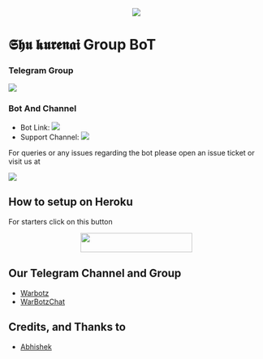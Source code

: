 <p align="center">
  <img src="https://telegra.ph/file/d20c98947f200899c2fa6.jpg">
</p>

# 𝕾𝖍𝖚 𝖐𝖚𝖗𝖊𝖓𝖆𝖎 Group BoT

### Telegram Group
<p align="left">
<a href="https://t.me/shukurenairobot007" alt="Telegram!"> <img src="https://aleen42.github.io/badges/src/telegram.svg" /> </a>

### Bot And Channel 
* Bot Link:  <a href="http://t.me/Shu_kurenai_ro_bot" alt=" shukurenai "> <img src="https://img.shields.io/badge/%F0%9F%A4%96%20-Shu_kurenai_ro_bot-blue" /> </a>
* Support Channel: <a  href="https://t.me/shukurenai007" alt="Help Centre Logs"> <img  src="https://img.shields.io/badge/%F0%9F%92%A1-shukurenai007%20Update%20Channel-9cf" /> </a>



For queries or any issues regarding the bot please open an issue ticket or visit us at <p align="left">
<a href="https://t.me/shukurenairobot007" alt="Telegram!"> <img src="https://aleen42.github.io/badges/src/telegram.svg" /> </a>

## How to setup on Heroku 
For starters click on this button 

<p align="center"><a href="https://heroku.com/deploy?template=https://github.com/xabhish3k/AmeliaRobot"> <img src="https://img.shields.io/badge/Deploy%20To%20Heroku-black?style=for-the-badge&logo=heroku" width="220" height="38.45"/></a></p>


## Our Telegram Channel and Group

* [Warbotz](https://telegram.dog/thewarbotz)
* [WarBotzChat](https://telegram.dog/WarBotzsupport)

## Credits, and Thanks to 
*   [Abhishek](https://telegram.dog/xAbhish3k)







